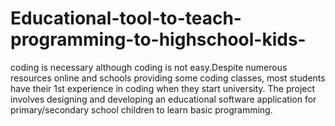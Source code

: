 # Educational-tool-to-teach-programming-to-highschool-kids-
coding is necessary although coding is not easy.Despite numerous resources online and schools providing some coding classes, most students have their 1st experience in coding when they start university. The project involves designing and developing an educational software application for primary/secondary school children to learn basic programming.
